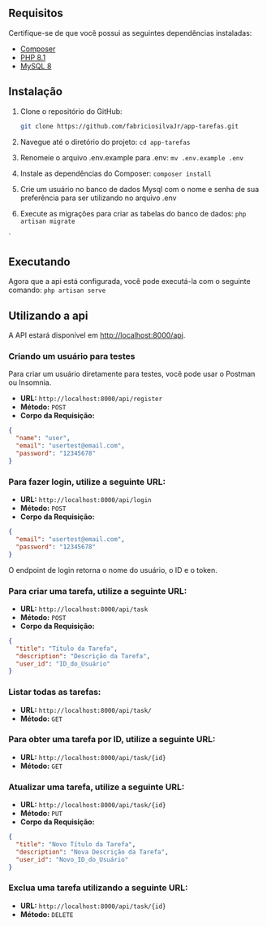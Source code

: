 

## Requisitos

Certifique-se de que você possui as seguintes dependências instaladas:

- [Composer](https://getcomposer.org/)
- [PHP 8.1](https://www.php.net/)
- [MySQL 8](https://www.mysql.com/)

## Instalação

1. Clone o repositório do GitHub:

   ```bash
   git clone https://github.com/fabriciosilvaJr/app-tarefas.git
   
2. Navegue até o diretório do projeto:
    `cd app-tarefas`

3. Renomeie o arquivo .env.example para .env:
   `mv .env.example .env`

4. Instale as dependências do Composer:
   `composer install`

5. Crie um usuário no banco de dados Mysql com o nome  e senha de sua preferência para ser utilizando no arquivo .env


6. Execute as migrações para criar as tabelas do banco de dados:
    `php artisan migrate`
   
`
    
## Executando

Agora que a api está configurada, você pode executá-la com o seguinte comando:
`php artisan serve`

## Utilizando a api

A API estará disponível em [http://localhost:8000/api](http://localhost:8000/api).

### Criando um usuário para testes

Para criar um usuário diretamente para testes, você pode usar o Postman ou Insomnia.

- **URL:** `http://localhost:8000/api/register`
- **Método:** `POST`
- **Corpo da Requisição:**

```json
{
  "name": "user",
  "email": "usertest@email.com",
  "password": "12345678"
}
```


### Para fazer login, utilize a seguinte URL:

- **URL:** `http://localhost:8000/api/login`
- **Método:** `POST`
- **Corpo da Requisição:**
  
```json
{
  "email": "usertest@email.com",
  "password": "12345678"
}
```

O endpoint de login retorna o nome do usuário, o ID e o token.

### Para criar uma tarefa, utilize a seguinte URL:
- **URL:** `http://localhost:8000/api/task`
- **Método:** `POST`
- **Corpo da Requisição:**

```json
{
  "title": "Título da Tarefa",
  "description": "Descrição da Tarefa",
  "user_id": "ID_do_Usuário"
}
```
### Listar todas as tarefas:
- **URL:** `http://localhost:8000/api/task/`
- **Método:** `GET`
  
### Para obter uma tarefa por ID, utilize a seguinte URL:
- **URL:** `http://localhost:8000/api/task/{id}`
- **Método:** `GET`


### Atualizar uma tarefa, utilize a seguinte URL:
- **URL:** `http://localhost:8000/api/task/{id}`
- **Método:**  `PUT`
- **Corpo da Requisição:**
  
```json
{
  "title": "Novo Título da Tarefa",
  "description": "Nova Descrição da Tarefa",
  "user_id": "Novo_ID_do_Usuário"
}
```
### Exclua uma tarefa utilizando a seguinte URL:
- **URL:** `http://localhost:8000/api/task/{id}`
- **Método:** `DELETE`

